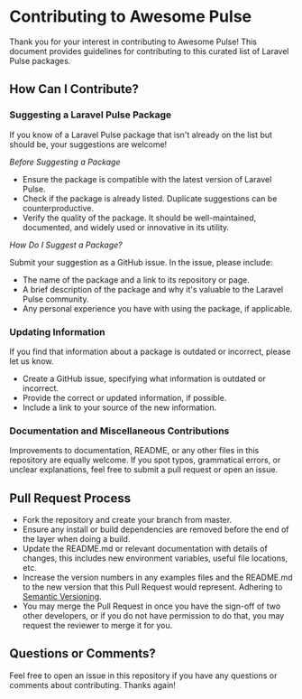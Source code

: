 # Contributing to Awesome Pulse

Thank you for your interest in contributing to Awesome Pulse! This document provides guidelines for contributing to this curated list of Laravel Pulse packages.

## How Can I Contribute?

### Suggesting a Laravel Pulse Package

If you know of a Laravel Pulse package that isn't already on the list but should be, your suggestions are welcome!

*Before Suggesting a Package*

- Ensure the package is compatible with the latest version of Laravel Pulse.
- Check if the package is already listed. Duplicate suggestions can be counterproductive.
- Verify the quality of the package. It should be well-maintained, documented, and widely used or innovative in its utility.

*How Do I Suggest a Package?*

Submit your suggestion as a GitHub issue. In the issue, please include:

- The name of the package and a link to its repository or page.
- A brief description of the package and why it's valuable to the Laravel Pulse community.
- Any personal experience you have with using the package, if applicable.

### Updating Information

If you find that information about a package is outdated or incorrect, please let us know.

- Create a GitHub issue, specifying what information is outdated or incorrect.
- Provide the correct or updated information, if possible.
- Include a link to your source of the new information.

### Documentation and Miscellaneous Contributions

Improvements to documentation, README, or any other files in this repository are equally welcome. If you spot typos, grammatical errors, or unclear explanations, feel free to submit a pull request or open an issue.

## Pull Request Process

- Fork the repository and create your branch from master.
- Ensure any install or build dependencies are removed before the end of the layer when doing a build.
- Update the README.md or relevant documentation with details of changes, this includes new environment variables, useful file locations, etc.
- Increase the version numbers in any examples files and the README.md to the new version that this Pull Request would represent. Adhering to [Semantic Versioning](http://semver.org/).
- You may merge the Pull Request in once you have the sign-off of two other developers, or if you do not have permission to do that, you may request the reviewer to merge it for you.

## Questions or Comments?

Feel free to open an issue in this repository if you have any questions or comments about contributing. Thanks again!